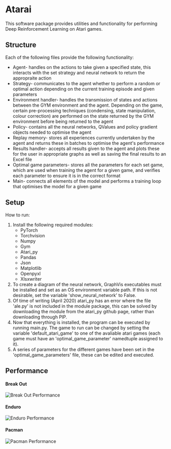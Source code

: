 # Atarai
This software package provides utilities and functionality for performing Deep Reinforcement Learning on Atari games.
## Structure
Each of the following files provide the following functionality:
* Agent- handles on the actions to take given a specified state, this interacts with the set strategy and neural network to return the appropraite action
* Strategy- communicates to the agent whether to perform a random or optimal action depending on the current training episode and given parameters
* Environment handler- handles the transmission of states and actions between the GYM environment and the agent. Depending on the game, certain
pre-processing techniques (condensing, state manipulation, colour correction) are performed on the state returned by the GYM environment before
being returned to the agent
* Policy- contains all the neural networks, QValues and policy gradient objects needed to optimise the agent 
* Replay memory- stores all experiences currently undertaken by the agent and returns these in batches to optimise the agent's performance
* Results handler- accepts all results given to the agent and plots these for the user in appropriate graphs as well as saving the final results to an Excel file
* Optimal game parameters- stores all the parameters for each set game, which are used when training the agent for a given game, and verifies each parameter
to ensure it is in the correct format
* Main- connects all elements of the model and performs a training loop that optimises the model for a given game
## Setup 
How to run:
1. Install the following required modules:
	* PyTorch
	* Torchvision
	* Numpy
	* Gym
	* Atari_py
	* Pandas
	* Json
	* Matplotlib
	* Openpyxl
	* Xlsxwriter
2. To create a diagram of the neural network, GraphVis executables must be installed and set as an OS environment variable path.
	   If this is not desirable, set the variable 'show_neural_network' to False.
3. Of time of writing (April 2020) atari_py has an error where the file 'ale.py' is not included in the module package, this can be solved by downloading the module
	   from the atari_py github page, rather than downloading through PIP.
4. Now that everything is installed, the program can be executed by running main.py. The game to run can be changed by setting the variable 
	   'default_atari_game' to one of the avaliable atari games (each game must have an 'optimal_game_parameter' namedtuple assigned to it).
5. A series of parameters for the different games have been set in the 'optimal_game_parameters' file, these can be edited and executed.
## Performance
#### Break Out
![Break Out Performance](https://media.giphy.com/media/csj5usnHg2u6rUwhzv/giphy.gif)
#### Enduro
![Enduro Performance](https://media3.giphy.com/media/xRCi9lbXAsm8gLMDW8/giphy.gif)
#### Pacman
![Pacman Performance](https://media1.giphy.com/media/YgEn2czh567NtVWlCU/giphy.gif)
